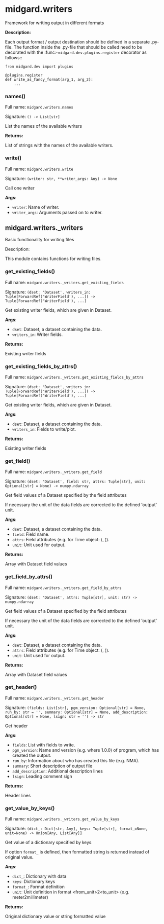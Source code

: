 # midgard.writers
Framework for writing output in different formats

**Description:**

Each output format / output destination should be defined in a separate .py-file. The function inside the .py-file that
should be called need to be decorated with the :func:`~midgard.dev.plugins.register` decorator as follows::

    from midgard.dev import plugins

    @plugins.register
    def write_as_fancy_format(arg_1, arg_2):
        ...



### **names**()

Full name: `midgard.writers.names`

Signature: `() -> List[str]`

List the names of the available writers

**Returns:**

List of strings with the names of the available writers.


### **write**()

Full name: `midgard.writers.write`

Signature: `(writer: str, **writer_args: Any) -> None`

Call one writer

**Args:**

- `writer`:       Name of writer.
- `writer_args`:  Arguments passed on to writer.


## midgard.writers._writers
Basic functionality for writing files

Description:

This module contains functions for writing files.


### **get_existing_fields**()

Full name: `midgard.writers._writers.get_existing_fields`

Signature: `(dset: 'Dataset', writers_in: Tuple[ForwardRef('WriterField'), ...]) -> Tuple[ForwardRef('WriterField'), ...]`

Get existing writer fields, which are given in Dataset.

**Args:**

- `dset`:         Dataset, a dataset containing the data.
- `writers_in`:   Writer fields.

**Returns:**

Existing writer fields


### **get_existing_fields_by_attrs**()

Full name: `midgard.writers._writers.get_existing_fields_by_attrs`

Signature: `(dset: 'Dataset', writers_in: Tuple[ForwardRef('WriterField'), ...]) -> Tuple[ForwardRef('WriterField'), ...]`

Get existing writer fields, which are given in Dataset.

**Args:**

- `dset`:         Dataset, a dataset containing the data.
- `writers_in`:   Fields to write/plot.

**Returns:**

Existing writer fields


### **get_field**()

Full name: `midgard.writers._writers.get_field`

Signature: `(dset: 'Dataset', field: str, attrs: Tuple[str], unit: Optional[str] = None) -> numpy.ndarray`

Get field values of a Dataset specified by the field attributes

If necessary the unit of the data fields are corrected to the defined 'output' unit.

**Args:**

- `dset`:     Dataset, a dataset containing the data.
- `field`:    Field name.
- `attrs`:    Field attributes (e.g. for Time object: (<scale>, <time format>)).
- `unit`:     Unit used for output.

**Returns:**

Array with Dataset field values


### **get_field_by_attrs**()

Full name: `midgard.writers._writers.get_field_by_attrs`

Signature: `(dset: 'Dataset', attrs: Tuple[str], unit: str) -> numpy.ndarray`

Get field values of a Dataset specified by the field attributes

If necessary the unit of the data fields are corrected to the defined 'output' unit.

**Args:**

- `dset`:     Dataset, a dataset containing the data.
- `attrs`:    Field attributes (e.g. for Time object: (<scale>, <time format>)).
- `unit`:     Unit used for output.

**Returns:**

Array with Dataset field values


### **get_header**()

Full name: `midgard.writers._writers.get_header`

Signature: `(fields: List[str], pgm_version: Optional[str] = None, run_by: str = '', summary: Optional[str] = None, add_description: Optional[str] = None, lsign: str = '') -> str`

Get header

**Args:**

- `fields`:             List with fields to write.
- `pgm_version`:        Name and version (e.g. where 1.0.0) of program, which has created the output.
- `run_by`:             Information about who has created this file (e.g. NMA).
- `summary`:            Short description of output file
- `add_description`:    Additional description lines
- `lsign`:              Leading comment sign

**Returns:**

Header lines


### **get_value_by_keys**()

Full name: `midgard.writers._writers.get_value_by_keys`

Signature: `(dict_: Dict[str, Any], keys: Tuple[str], format_=None, unit=None) -> Union[Any, List[Any]]`

Get value of a dictionary specified by keys

If option `format_` is defined, then formatted string is returned instead of original value.

**Args:**

- `dict_`:   Dictionary with data
- `keys`:    Dictionary keys
- `format_`: Format definition
- `unit`:    Unit definition in format <from_unit>2<to_unit> (e.g. meter2millimeter)

**Returns:**

Original dictionary value or string formatted value
